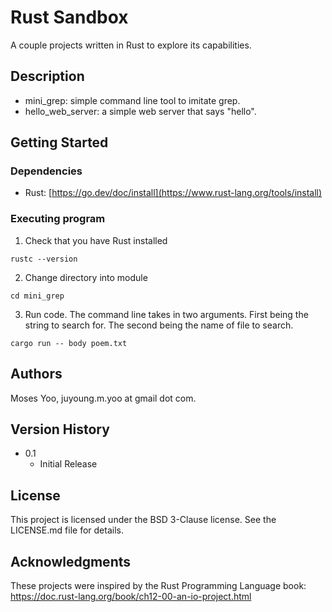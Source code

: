 # Rust Sandbox

A couple projects written in Rust to explore its capabilities.

## Description

- mini_grep: simple command line tool to imitate grep.
- hello_web_server: a simple web server that says "hello".

## Getting Started

### Dependencies

* Rust: [https://go.dev/doc/install](https://www.rust-lang.org/tools/install)

### Executing program

1. Check that you have Rust installed
```
rustc --version
```
2. Change directory into module
```
cd mini_grep
```
3. Run code. The command line takes in two arguments. First being the string to search for. The second being the name of file to search.
```
cargo run -- body poem.txt
```

## Authors

Moses Yoo, juyoung.m.yoo at gmail dot com.

## Version History

* 0.1
    * Initial Release

## License

This project is licensed under the BSD 3-Clause license. See the LICENSE.md file for details.

## Acknowledgments

These projects were inspired by the Rust Programming Language book: https://doc.rust-lang.org/book/ch12-00-an-io-project.html
